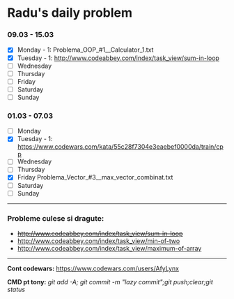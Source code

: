 # Radu's daily problem

### 09.03 - 15.03

- [x] Monday      - 1: Problema_OOP_#1__Calculator_1.txt
- [x] Tuesday     - 1: http://www.codeabbey.com/index/task_view/sum-in-loop
- [ ] Wednesday
- [ ] Thursday
- [ ] Friday  
- [ ] Saturday
- [ ] Sunday

### 01.03 - 07.03

- [ ] Monday
- [x] Tuesday     - 1: https://www.codewars.com/kata/55c28f7304e3eaebef0000da/train/cpp
- [ ] Wednesday
- [ ] Thursday
- [x] Friday  Problema_Vector_#3__max_vector_combinat.txt
- [ ] Saturday
- [ ] Sunday

---

### Probleme culese si dragute:
- ~~http://www.codeabbey.com/index/task_view/sum-in-loop~~
- http://www.codeabbey.com/index/task_view/min-of-two
- http://www.codeabbey.com/index/task_view/maximum-of-array

---

**Cont codewars:** https://www.codewars.com/users/AfyLynx

**CMD pt tony:**  *git add -A; git commit -m "lazy commit";git push;clear;git status*
